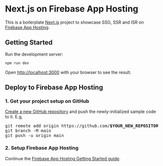 # Next.js on Firebase App Hosting

This is a boilerplate [Next.js](https://nextjs.org/) project to showcase SSG, SSR and ISR on [Firebase App Hosting](https://firebase.google.com/docs/app-hosting).

## Getting Started

Run the development server:

```bash
npm run dev
```

Open [http://localhost:3000](http://localhost:3000) with your browser to see the result.

## Deploy to Firebase App Hosting

### 1. Get your project setup on GitHub

[Create a new GitHub repository](https://docs.github.com/en/repositories/creating-and-managing-repositories/creating-a-new-repository) and push the newly-initialized sample code to it. E.g,

<pre>
git remote add origin https://github.com/<b>$YOUR_NEW_REPOSITORY</b>.git
git branch -M main
git push -u origin main
</pre>

### 2. Setup Firebase App Hosting

Continue the [Firebase App Hosting Getting Started guide](https://firebase.google.com/docs/app-hosting/get-started#step-1:).
